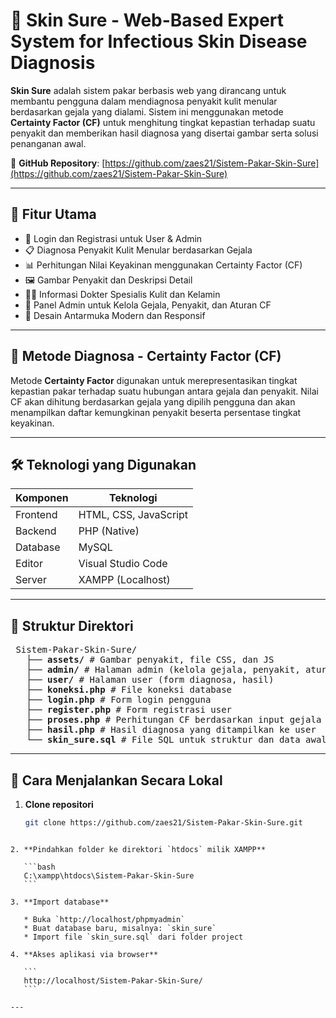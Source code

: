 # 🧴 Skin Sure - Web-Based Expert System for Infectious Skin Disease Diagnosis

**Skin Sure** adalah sistem pakar berbasis web yang dirancang untuk membantu pengguna dalam mendiagnosa penyakit kulit menular berdasarkan gejala yang dialami. Sistem ini menggunakan metode **Certainty Factor (CF)** untuk menghitung tingkat kepastian terhadap suatu penyakit dan memberikan hasil diagnosa yang disertai gambar serta solusi penanganan awal.

🔗 **GitHub Repository**: [https://github.com/zaes21/Sistem-Pakar-Skin-Sure](https://github.com/zaes21/Sistem-Pakar-Skin-Sure)

---

## 📌 Fitur Utama

- 🔐 Login dan Registrasi untuk User & Admin  
- 📋 Diagnosa Penyakit Kulit Menular berdasarkan Gejala  
- 📊 Perhitungan Nilai Keyakinan menggunakan Certainty Factor (CF)  
- 🖼️ Gambar Penyakit dan Deskripsi Detail  
- 🧑‍⚕️ Informasi Dokter Spesialis Kulit dan Kelamin  
- 🔧 Panel Admin untuk Kelola Gejala, Penyakit, dan Aturan CF  
- 🎨 Desain Antarmuka Modern dan Responsif  

---

## 🧪 Metode Diagnosa - Certainty Factor (CF)

Metode **Certainty Factor** digunakan untuk merepresentasikan tingkat kepastian pakar terhadap suatu hubungan antara gejala dan penyakit. Nilai CF akan dihitung berdasarkan gejala yang dipilih pengguna dan akan menampilkan daftar kemungkinan penyakit beserta persentase tingkat keyakinan.

---

## 🛠️ Teknologi yang Digunakan

| Komponen   | Teknologi                |
|------------|--------------------------|
| Frontend   | HTML, CSS, JavaScript    |
| Backend    | PHP (Native)             |
| Database   | MySQL                    |
| Editor     | Visual Studio Code       |
| Server     | XAMPP (Localhost)        |

---

## 📁 Struktur Direktori

<pre> Sistem-Pakar-Skin-Sure/ 
   ├── <b>assets/</b> # Gambar penyakit, file CSS, dan JS 
   ├── <b>admin/</b> # Halaman admin (kelola gejala, penyakit, aturan CF) 
   ├── <b>user/</b> # Halaman user (form diagnosa, hasil) 
   ├── <b>koneksi.php</b> # File koneksi database 
   ├── <b>login.php</b> # Form login pengguna 
   ├── <b>register.php</b> # Form registrasi user 
   ├── <b>proses.php</b> # Perhitungan CF berdasarkan input gejala 
   ├── <b>hasil.php</b> # Hasil diagnosa yang ditampilkan ke user 
   └── <b>skin_sure.sql</b> # File SQL untuk struktur dan data awal database </pre>


---

## 🚀 Cara Menjalankan Secara Lokal

1. **Clone repositori**
   ```bash
   git clone https://github.com/zaes21/Sistem-Pakar-Skin-Sure.git
````

2. **Pindahkan folder ke direktori `htdocs` milik XAMPP**

   ```bash
   C:\xampp\htdocs\Sistem-Pakar-Skin-Sure
   ```

3. **Import database**

   * Buka `http://localhost/phpmyadmin`
   * Buat database baru, misalnya: `skin_sure`
   * Import file `skin_sure.sql` dari folder project

4. **Akses aplikasi via browser**

   ```
   http://localhost/Sistem-Pakar-Skin-Sure/
   ```

---


